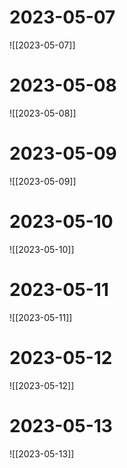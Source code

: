 
# 2023-05-07
![[2023-05-07]]
# 2023-05-08
![[2023-05-08]]
# 2023-05-09
![[2023-05-09]]
# 2023-05-10
![[2023-05-10]]
# 2023-05-11
![[2023-05-11]]
# 2023-05-12
![[2023-05-12]]
# 2023-05-13
![[2023-05-13]]